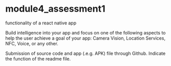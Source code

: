 # module4_assessment1
functionality of a react native app

Build intelligence into your app and focus on one of the following aspects to help the user achieve a goal of your app: Camera Vision, Location Services, NFC, Voice, or any other.

Submission of source code and app (.e.g. APK) file through Github. Indicate the function of the readme file.
